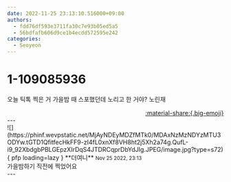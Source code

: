 ```yaml
---
date: 2022-11-25 23:13:10.516000+09:00
authors:
  - fdd76df593e3711fa30c7e93b05ed5a5
  - 56bdfafb606d9ce1b4ecdd572595e242
categories:
  - Seoyeon
---
```


# 1-109085936

<div class="post-container" markdown="1">
<div class="content-container md-sidebar__scrollwrap" markdown="1">

오늘 틱톡 찍은 거 가을밤 때 스포했던데 노리고 한 거야? 노린재

</div>
</div>

<div style="text-align: right;" markdown="1">
<a href="https://weverse.io/fromis9/fanpost/1-109085936" style="text-align: right;">:material-share:{.big-emoji}</a>
</div>
---

<div class="comments-container md-sidebar__scrollwrap" markdown="1">
<div class="comment" markdown="1">
<div class='id-container' markdown="1">
![](https://phinf.wevpstatic.net/MjAyNDEyMDZfMTk0/MDAxNzMzNDYzMTU3ODYw.tGTD1QfitfecHkFF9-zI4fL0xnXf8VH8ht2j5Xh2a74g.QufL-i9_92XbdgbPBLGEpzXIrDqS4JTDRCqprDbYdJIg.JPEG/image.jpg?type=s72){ pfp loading=lazy }
**<span class="artist">더여니</span>** <small>Nov 25 2022, 23:13</small><br>
</div>
<div class='comment-body' markdown="1">
가을밤하기 직전에 찍었어요
</div>
</div>
</div>
---
